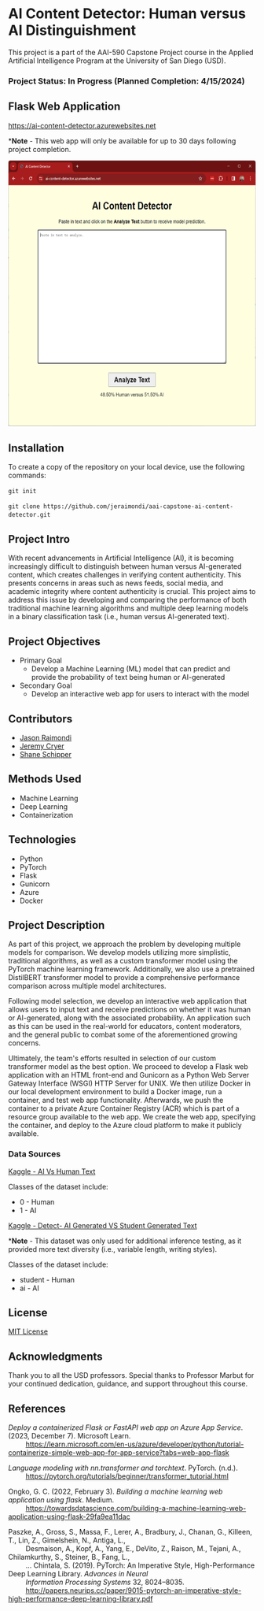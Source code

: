 # AI Content Detector: Human versus AI Distinguishment

This project is a part of the AAI-590 Capstone Project course in the Applied Artificial Intelligence Program at 
the University of San Diego (USD).

### <b>Project Status: In Progress (Planned Completion: 4/15/2024)</b>

## Flask Web Application

https://ai-content-detector.azurewebsites.net

***Note** - This web app will only be available for up to 30 days following project completion.

<p align='center'>
<a href='https://ai-content-detector.azurewebsites.net'><img src='screenshots/flask_app_screenshot.png' alt='Flask app screenshot.' style='width:600px; height:540px;' /></a>
</p>

## Installation

To create a copy of the repository on your local device, use the following commands:

`git init`

`git clone https://github.com/jeraimondi/aai-capstone-ai-content-detector.git`

## Project Intro

With recent advancements in Artificial Intelligence (AI), it is becoming increasingly difficult to distinguish
between human versus AI-generated content, which creates challenges in verifying content authenticity. This 
presents concerns in areas such as news feeds, social media, and academic integrity where content authenticity 
is crucial. This project aims to address this issue by developing and comparing the performance of both 
traditional machine learning algorithms and multiple deep learning models in a binary classification task (i.e., 
human versus AI-generated text).

## Project Objectives

* Primary Goal
  * Develop a Machine Learning (ML) model that can predict and provide the probability of text being
    human or AI-generated
* Secondary Goal
  * Develop an interactive web app for users to interact with the model

## Contributors

* [Jason Raimondi](https://github.com/jeraimondi)
* [Jeremy Cryer](https://github.com/jerm914)
* [Shane Schipper](https://github.com/SchipDev)

## Methods Used

* Machine Learning
* Deep Learning
* Containerization

## Technologies

* Python
* PyTorch
* Flask
* Gunicorn
* Azure
* Docker

## Project Description

As part of this project, we approach the problem by developing multiple models for comparison. We develop models 
utilizing more simplistic, traditional algorithms, as well as a custom transformer model using the PyTorch machine 
learning framework. Additionally, we also use a pretrained DistilBERT transformer model to provide a comprehensive 
performance comparison across multiple model architectures.

Following model selection, we develop an interactive web application that allows users to input text and receive 
predictions on whether it was human or AI-generated, along with the associated probability. An application such as 
this can be used in the real-world for educators, content moderators, and the general public to combat some of the 
aforementioned growing concerns.

Ultimately, the team's efforts resulted in selection of our custom transformer model as the best option. We proceed 
to develop a Flask web application with an HTML front-end and Gunicorn as a Python Web Server Gateway Interface (WSGI) 
HTTP Server for UNIX. We then utilize Docker in our local development environment to build a Docker image, run a container, 
and test web app functionality. Afterwards, we push the container to a private Azure Container Registry (ACR) which is 
part of a resource group available to the web app. We create the web app, specifying the container, and deploy to 
the Azure cloud platform to make it publicly available.

### Data Sources

[Kaggle - AI Vs Human Text](https://www.kaggle.com/datasets/shanegerami/ai-vs-human-text)

Classes of the dataset include:
* 0 - Human
* 1 - AI

[Kaggle - Detect- AI Generated VS Student Generated Text](https://www.kaggle.com/datasets/prajwaldongre/llm-detect-ai-generated-vs-student-generated-text)

***Note** - This dataset was only used for additional inference testing, as it provided more text diversity (i.e., variable 
length, writing styles).

Classes of the dataset include:
* student - Human
* ai - AI

## License

[MIT License](LICENSE)

## Acknowledgments
Thank you to all the USD professors. Special thanks to Professor Marbut for your continued dedication, guidance, and 
support throughout this course.

## References

*Deploy a containerized Flask or FastAPI web app on Azure App Service*. (2023, December 7). Microsoft Learn.<br>
&nbsp;&nbsp;&nbsp;&nbsp;&nbsp;&nbsp;&nbsp;&nbsp;&nbsp;<https://learn.microsoft.com/en-us/azure/developer/python/tutorial-containerize-simple-web-app-for-app-service?tabs=web-app-flask>

*Language modeling with nn.transformer and torchtext*. PyTorch. (n.d.).<br>
&nbsp;&nbsp;&nbsp;&nbsp;&nbsp;&nbsp;&nbsp;&nbsp;&nbsp;<https://pytorch.org/tutorials/beginner/transformer_tutorial.html>

Ongko, G. C. (2022, February 3). *Building a machine learning web application using flask*. Medium.<br>
&nbsp;&nbsp;&nbsp;&nbsp;&nbsp;&nbsp;&nbsp;&nbsp;&nbsp;<https://towardsdatascience.com/building-a-machine-learning-web-application-using-flask-29fa9ea11dac>

Paszke, A., Gross, S., Massa, F., Lerer, A., Bradbury, J., Chanan, G., Killeen, T., Lin, Z., Gimelshein, N., Antiga, L.,<br>
&nbsp;&nbsp;&nbsp;&nbsp;&nbsp;&nbsp;&nbsp;&nbsp;&nbsp;Desmaison, A., Kopf, A., Yang, E., DeVito, Z., Raison, M., Tejani, A., Chilamkurthy, S., Steiner, B., Fang, L.,<br>
&nbsp;&nbsp;&nbsp;&nbsp;&nbsp;&nbsp;&nbsp;&nbsp;&nbsp;… Chintala, S. (2019). PyTorch: An Imperative Style, High-Performance Deep Learning Library. *Advances in Neural*<br>
&nbsp;&nbsp;&nbsp;&nbsp;&nbsp;&nbsp;&nbsp;&nbsp;&nbsp;*Information Processing Systems* 32, 8024–8035.<br>
&nbsp;&nbsp;&nbsp;&nbsp;&nbsp;&nbsp;&nbsp;&nbsp;&nbsp;<http://papers.neurips.cc/paper/9015-pytorch-an-imperative-style-high-performance-deep-learning-library.pdf>
